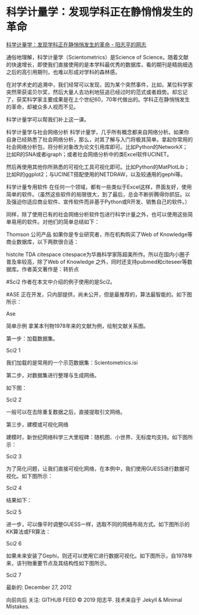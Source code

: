 # 科学计量学：发现学科正在静悄悄发生的革命

[科学计量学：发现学科正在静悄悄发生的革命 - 阳志平的网志](https://www.yangzhiping.com/tech/scientometrics-sci2.html)



通俗地理解，科学计量学（Scientometrics）是Science of Science。随着文献的快速增长，即使我们直接使用的是本学科最优秀的数据库，看的期刊是精挑细选之后的高引用期刊，也难以形成对学科的森林感。

在对学术史的追溯中，我们经常可以发现，因为某个突然事件，比如，某位科学家突然荣获诺贝尔奖，然后大量人去功利地狂追已经过时的范式或者趋势。却忘记了，获奖科学家主要成果是在上个世纪60，70年代做出的。学科正在静悄悄发生的革命，却被众多人视而不见。

科学计量学可以帮我们补上这一课。

科学计量学与社会网络分析
科学计量学，几乎所有概念都来自网络分析。如果你自身已经熟悉了社会网络分析，那么，对其了解与入门将极其简单。拿起你常用的社会网络分析包，将分析对象改为论文引用库即可。比如Python的NetworkX；比如R的SNA或者igraph；或者社会网络分析中的类Excel软件UCINET。

然后再使用其他你所熟悉的可视化工具可视化即可。比如Python的MatPlotLib；比如R的ggplot2；与UCINET搭配使用的NETDRAW，以及较通用的gephi等。

科学计量专用软件
在任何一个领域，都有一些类似于Excel这样，界面友好，使用简单的软件。（虽然这些软件的局限很大，到了最后，总会不断折腾得你抓狂。以及强迫你适应商业软件、宣传软件而非基于Python或R开发、销售自己的软件。）

同样，除了使用已有的社会网络分析软件包进行科学计量之外，也可以使用这些简单易用的软件。对他们的简单总结如下：

Thomson 公司产品
如果你是专业研究者，所在机构购买了Web of Knowledge等商业数据库，以下两款很合适：

histcite
TDA
citespace
citespace为华裔科学家陈超美所作。所以在国内小圈子普及率较高，除了Web of Knowledge 之外，同时还支持pubmed和citeseer等数据库。作者英文著作是：转折点

#Sci2
作者在本文中介绍的例子使用的是Sci2。

#ASE
正在开发，只内部提供，尚未公开，但是最推荐的，算法最智能的。如下图所示：

Ase

简单示例
拿某本刊物1978年来的文献为例，绘制文献关系图。

第一步：加载数据集。

Sci2 1

我们加载的是常用的一个示范数据集：Scientometrics.isi

第二步，对数据集进行整理与生成网络。

如下图：

Sci2 2

一般可以在去除重复数据之后，直接提取引文网络。

第三步，建模或可视化网络

建模时，新世纪网络科学三大里程碑：随机图、小世界、无标度均支持。如下图所示：

Sci2 3

为了简化问题，让我们直接可视化网络，在本例中，我们使用GUESS进行数据可视化。如下图所示：

Sci2 4

结果如下：

Sci2 5

进一步，可以像平时调整GUESS一样，选取不同的网络布局方式。如下图所示的KK算法或FR算法：

Sci2 6

如果未来安装了Gephi，则还可以使用它进行数据可视化。如下图所示，自1978年来，该刊物重要节点及其结构性如下图所示。

Sci2 7

 最新的: December 27, 2012

向前向后
关注:  GITHUB  FEED
© 2019 阳志平. 技术来自于 Jekyll & Minimal Mistakes.